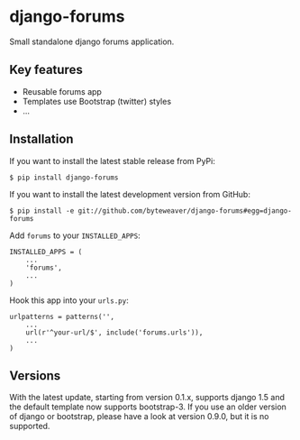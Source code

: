 django-forums
===============

Small standalone django forums application.

## Key features

* Reusable forums app
* Templates use Bootstrap (twitter) styles
* ...

## Installation

If you want to install the latest stable release from PyPi:

    $ pip install django-forums

If you want to install the latest development version from GitHub:

    $ pip install -e git://github.com/byteweaver/django-forums#egg=django-forums

Add `forums` to your `INSTALLED_APPS`:

    INSTALLED_APPS = (
        ...
        'forums',
        ...
    )

Hook this app into your ``urls.py``:

    urlpatterns = patterns('',
        ...
        url(r'^your-url/$', include('forums.urls')),
        ...
    )

## Versions

With the latest update, starting from version 0.1.x, supports django 1.5 and the default template now supports bootstrap-3.
If you use an older version of django or bootstrap, please have a look at version 0.9.0, but it is no supported.
